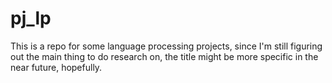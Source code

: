 # pj_lp
This is a repo for some language processing projects, since I'm still figuring out the main thing to do research on, the title might be more specific in the near future, hopefully.
